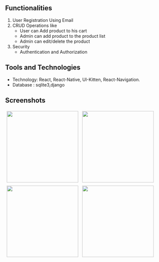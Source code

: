 ## Functionalities

1. User Registration Using Email
2. CRUD Operations like
   - User can Add product to his cart
   - Admin can add product to the product list
   - Admin can edit/delete the product
3. Security
   - Authentication and Authorization

## Tools and Technologies

- Technology: React, React-Native, UI-Kitten, React-Navigation.
- Database : sqlite3,django

## Screenshots

<img align='left' src="https://raw.githubusercontent.com/satishdw/react-native-shopping-cart/master/screenshots/login.png" width="230" style="padding: 5px">

<img align='left' src="https://raw.githubusercontent.com/satishdw/react-native-shopping-cart/master/screenshots/signup.png" width="230" style="padding: 5px">

<img align='left' src="https://raw.githubusercontent.com/satishdw/react-native-shopping-cart/master/screenshots/main.png" width="230" style="padding: 5px">

<img align='left' src="https://raw.githubusercontent.com/satishdw/react-native-shopping-cart/master/screenshots/product_list.png" width="230" style="padding: 5px">
